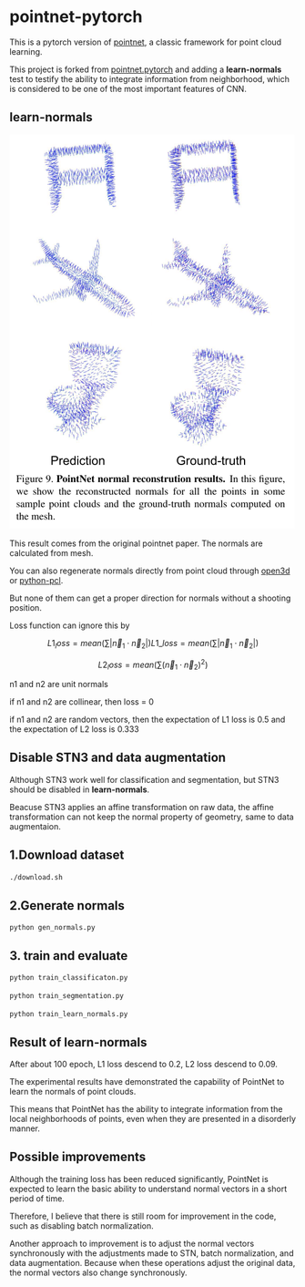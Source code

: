 # pointnet-pytorch

This is a pytorch version of [pointnet](https://github.com/charlesq34/pointnet), a classic framework for point cloud learning.

This project is forked from [pointnet.pytorch](https://github.com/fxia22/pointnet.pytorch) and adding a **learn-normals** test to testify the ability to integrate information from neighborhood, which is considered to be one of the most important features of CNN.

## learn-normals

![pointnet reconstract normals](https://github.com/Maxwell-lx/static/blob/main/images/pointnet%20reconstract%20normals.png)

This result comes from the original pointnet paper. The normals are calculated from mesh. 

You can also regenerate normals directly from point cloud through [open3d](http://www.open3d.org/docs/release/tutorial/geometry/pointcloud.html#Vertex-normal-estimation) or [python-pcl](https://pcl.readthedocs.io/projects/tutorials/en/master/normal_estimation.html#normal-estimation).

But none of them can get a proper direction for normals without a shooting position.

Loss function can ignore this by 


$$
L1_loss = mean(\sum {\left| {{{\vec n}_1} \cdot {{\vec n}_2}} \right|)}L1\_loss = mean(\sum {\left| {{{\vec n}_1} \cdot {{\vec n}_2}} \right|)}
$$

$$
L2_loss = mean(\sum {{{\left( {{{\vec n}_1} \cdot {{\vec n}_2}} \right)}^2})}
$$

n1 and n2 are unit normals

if n1 and n2 are collinear, then loss = 0

if n1 and n2 are random vectors, then the expectation of L1 loss is 0.5 and the expectation of L2 loss is 0.333

## Disable STN3 and data augmentation

Although STN3 work well for classification and segmentation, but STN3 should be disabled in **learn-normals**.

Beacuse STN3 applies an affine transformation on raw data, the affine transformation can not keep the normal property of geometry, same to data augmentaion.

## 1.Download dataset

```bash
./download.sh
```

## 2.Generate normals

```
python gen_normals.py
```

## 3. train and evaluate 

```
python train_classificaton.py

python train_segmentation.py

python train_learn_normals.py
```

## Result of learn-normals

After about 100 epoch, L1 loss descend to 0.2, L2 loss descend to 0.09.

The experimental results have demonstrated the capability of PointNet to learn the normals of point clouds. 

This means that PointNet has the ability to integrate information from the local neighborhoods of points, even when they are presented in a disorderly manner.

## Possible improvements

Although the training loss has been reduced significantly, PointNet is expected to learn the basic ability to understand normal vectors in a short period of time. 

Therefore, I believe that there is still room for improvement in the code, such as disabling batch normalization. 

Another approach to improvement is to adjust the normal vectors synchronously with the adjustments made to STN, batch normalization, and data augmentation. Because when these operations adjust the original data, the normal vectors also change synchronously.
